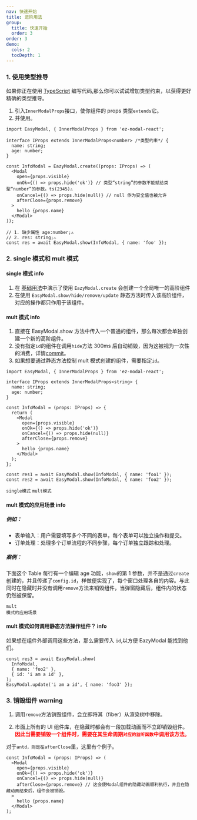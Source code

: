```yaml
---
nav: 快速开始
title: 进阶用法
group:
  title: 快速开始
  order: 3
order: 3
demo:
  cols: 2
  tocDepth: 1
---
```


### 1. 使用类型推导

如果你正在使用 <a href="https://www.typescriptlang.org/">TypeScript</a> 编写代码,那么你可以试试增加类型约束，以获得更好精确的类型推导。

1. 引入`InnerModalProps`接口，使你组件的 props 类型`extends`它。
2. 并使用。

```tsx {3,11,18,19} | pure
import EasyModal, { InnerModalProps } from 'ez-modal-react';

interface IProps extends InnerModalProps<number> /*类型约束*/ {
  name: string;
  age: number;
}

const InfoModal = EazyModal.create((props: IProps) => (
  <Modal
    open={props.visible}
    onOk={() => props.hide('ok')} // 类型“string”的参数不能赋给类型“number”的参数。ts(2345)⚠️
    onCancel={() => props.hide(null)} // null 作为安全值也被允许
    afterClose={props.remove}
  >
    hello {props.name}
  </Modal>
));

// 1. 缺少属性 age:number;⚠️
// 2. res: string;⚠️
const res = await EasyModal.show(InfoModal, { name: 'foo' });
```

### 2. single 模式和 mult 模式

#### single 模式 <Badge>info</Badge>

1. 在 <a href="/guide/base#示例">基础用法</a>中演示了使用 `EazyModal.create` 会创建一个全局唯一的高阶组件
2. 在使用 `EasyModal.show/hide/remove/update` 静态方法时传入该高阶组件，对应的操作都只作用于该组件。

#### mult 模式 <Badge>info</Badge>

1. 直接在 EasyModal.show 方法中传入一个普通的组件，那么每次都会单独创建一个新的高阶组件。
2. 没有指定`id`的组件在调用`hide`方法 300ms 后自动销毁，因为这被视为一次性的消费，详情[commit](https://github.com/raotaohub/ez-modal-react/commit/6eb4045e881890b60d0195657a69a77d2f8956a3)。
3. 如果想要通过静态方法控制 mult 模式创建的组件，需要指定`id`。

```tsx {21,22} | pure
import EasyModal, { InnerModalProps } from 'ez-modal-react';

interface IProps extends InnerModalProps<string> {
  name: string;
  age: number;
}

const InfoModal = (props: IProps) => {
  return (
    <Modal
      open={props.visible}
      onOk={() => props.hide('ok')}
      onCancel={() => props.hide(null)}
      afterClose={props.remove}
    >
      hello {props.name}
    </Modal>
  );
};

const res1 = await EasyModal.show(InfoModal, { name: 'foo1' });
const res2 = await EasyModal.show(InfoModal, { name: 'foo2' });
```

<!-- prettier-ignore -->
<code src="./demo/single.tsx" description="使用single模式" tocDepth={3} cols={2}>single模式</code>
<code src="./demo/mult.tsx" description="mult 模式示例" tocDepth={3} cols={2}>mult模式</code>

#### mult 模式的应用场景 <Badge>info</Badge>

##### 例如：

- 表单输入：用户需要填写多个不同的表单，每个表单可以独立操作和提交。
- 订单处理：处理多个订单流程的不同步骤，每个订单独立跟踪和处理。

##### 案例：

下面这个 Table 每行有一个编辑 age 功能，`show`的第 1 参数，并不是通过`create`创建的，并且传递了`config.id`，样做便实现了，每个窗口处理各自的内容。与此同时在隐藏时并没有调用`remove`方法来销毁组件，当弹窗隐藏后，组件内的状态仍然被保留。

<code src="./demo/multInTable.tsx" description="mult 模式示例" tocDepth={3} cols={2}>mult 模式的应用场景</code>

#### mult 模式如何调用静态方法操作组件？ <Badge>info</Badge>

如果想在组件外部调用这些方法，那么需要传入 `id`,以方便 EazyModal 能找到他们。

```tsx | pure
const res3 = await EasyModal.show(
  InfoModal,
  { name: 'foo2' },
  { id: 'i am a id' },
);
EasyModal.update('i am a id', { name: 'foo3' });
```

<code src="./demo/updatemult.tsx" description='更新 mult 模式组件的示例'></code>

### 3. 销毁组件 <Badge>warning</Badge>

1. 调用`remove`方法销毁组件，会立即将其（fiber）从渲染树中移除。

2. 市面上所有的 UI 组件库，在隐藏时都会有一段加载动画而不立即销毁组件。<b style='color:red'>因此当需要销毁一个组件时，需要在其生命周期`对应的监听函数`中调用该方法。</b>

对于`antd，则是在afterClose`里，这里有个例子。

```tsx {5} | pure
const InfoModal = (props: IProps) => (
  <Modal
    open={props.visible}
    onOk={() => props.hide('ok')}
    onCancel={() => props.hide(null)}
    afterClose={props.remove} // 这会使Modal组件的隐藏动画顺利执行，并且在隐藏动画结束后，组件会被销毁。
  >
    hello {props.name}
  </Modal>
);
```

<code src="./demo/remove.tsx" description='销毁组件的示例'></code>
